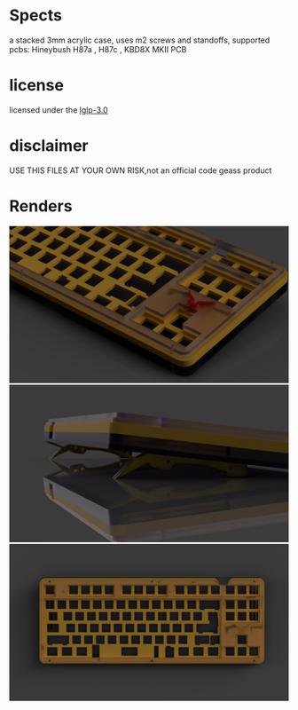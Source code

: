 # Spects
a stacked 3mm acrylic case, 
uses m2 screws and standoffs,
supported pcbs: Hineybush H87a , H87c , KBD8X MKII PCB 
# license 
licensed under the [lglp-3.0](LICENSE)
# disclaimer
USE THIS FILES AT YOUR OWN RISK,not an official code geass product
# Renders
![](renders/CASE_geass_2021-Mar-05_09-40-49AM-000_CustomizedView6568153459_png.png)
![](renders/CASE_geass_2021-Mar-05_09-41-53AM-000_CustomizedView13317222809_png.png)
![](renders/CASE_geass_2021-Mar-05_09-42-16AM-000_CustomizedView20238220096_png.png)
